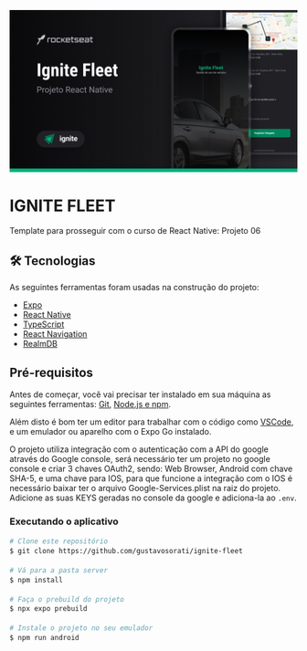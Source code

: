 ![Ignite Fleet](_docs/cover.jpg)

# IGNITE FLEET

Template para prosseguir com o curso de React Native: Projeto 06
<!-- 
## 


## Sobre o projeto

Deliveroo é um projeto React Native Expo que simula um aplicativo de compras. É um projeto em que utiliza varias tecnologias diferentes para que o usuário tenhan uma boa experiência na utilização.

O app simula um sistema de filtragem de produtos além de integração com oa API do Google Maps para geolocalização. -->
<!-- 
<div align="center">
    <img src="./_docs/project_01.jpg" width="300px">
    <img src="./_docs/project_02.jpg" width="300px">
    <img src="./_docs/project_03.jpg" width="300px">
    <img src="./_docs/project_04.jpg" width="300px">
    <img src="./_docs/project_05.jpg" width="300px">
    <img src="./_docs/project_06.jpg" width="300px">
    <img src="./_docs/project_07.jpg" width="300px">
    <img src="./_docs/project_08.jpg" width="300px">
</div> -->

## 🛠 Tecnologias

As seguintes ferramentas foram usadas na construção do projeto:

- [Expo](https://expo.io/)
- [React Native](https://reactnative.dev/)
- [TypeScript](https://www.typescriptlang.org/)
- [React Navigation](https://reactnavigation.org/)
- [RealmDB](https://realm.io/)

## Pré-requisitos

Antes de começar, você vai precisar ter instalado em sua máquina as seguintes ferramentas:
[Git](https://git-scm.com), [Node.js e npm](https://nodejs.org/en/).

Além disto é bom ter um editor para trabalhar com o código como [VSCode](https://code.visualstudio.com/), e um emulador ou aparelho com o Expo Go instalado.

O projeto utiliza integração com o autenticação com a API do google através do Google console, será necessário ter um projeto no google console e criar 3 chaves OAuth2, sendo: Web Browser, Android com chave SHA-5, e uma chave para IOS, para que funcione a integração com o IOS é necessário baixar ter o arquivo Google-Services.plist na raiz do projeto. Adicione as suas KEYS geradas no console da google e adiciona-la ao `.env`.

### Executando o aplicativo

```bash
# Clone este repositório
$ git clone https://github.com/gustavosorati/ignite-fleet

# Vá para a pasta server
$ npm install

# Faça o prebuild do projeto
$ npx expo prebuild

# Instale o projeto no seu emulador
$ npm run android
```